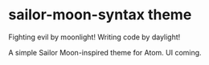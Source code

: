 # sailor-moon-syntax theme

Fighting evil by moonlight!
Writing code by daylight!

A simple Sailor Moon-inspired theme for Atom. UI coming.

<!-- ![A screenshot of your theme](https://f.cloud.github.com/assets/69169/2289498/4c3cb0ec-a009-11e3-8dbd-077ee11741e5.gif) -->
